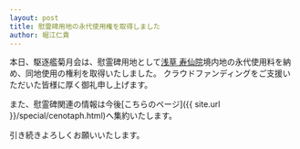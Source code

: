 ```yaml
---
layout: post
title: 慰霊碑用地の永代使用権を取得しました
author: 堀江仁貴
---
```


本日、駆逐艦菊月会は、慰霊碑用地として[浅草 寿仙院](http://www.jusenin.or.jp)境内地の永代使用料を納め、同地使用の権利を取得いたしました。
クラウドファンディングをご支援いただいた皆様に厚く御礼申し上げます。

また、慰霊碑関連の情報は今後[こちらのページ]({{ site.url }}/special/cenotaph.html)へ集約いたします。

引き続きよろしくお願いいたします。
